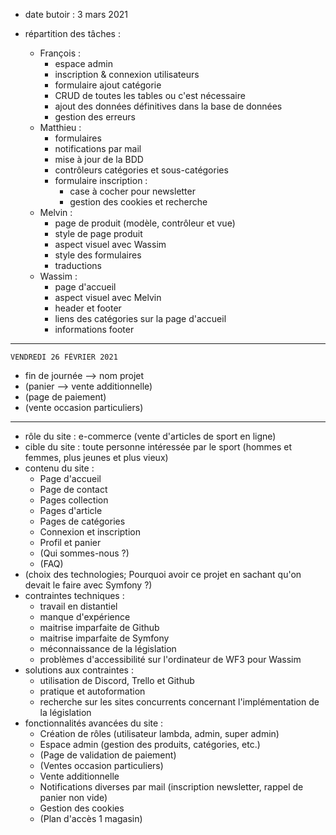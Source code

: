 - date butoir : 3 mars 2021

- répartition des tâches :
    * François :
        * espace admin
        * inscription & connexion utilisateurs
        * formulaire ajout catégorie
        * CRUD de toutes les tables ou c'est nécessaire
        * ajout des données définitives dans la base de données
        * gestion des erreurs
    * Matthieu :
        * formulaires
        * notifications par mail
        * mise à jour de la BDD
        * contrôleurs catégories et sous-catégories
        * formulaire inscription :
            * case à cocher pour newsletter
            * gestion des cookies et recherche
    * Melvin :
        * page de produit (modèle, contrôleur et vue)
        * style de page produit
        * aspect visuel avec Wassim
        * style des formulaires
        * traductions
    * Wassim :
        * page d'accueil
        * aspect visuel avec Melvin
        * header et footer
        * liens des catégories sur la page d'accueil
        * informations footer

***
    VENDREDI 26 FÉVRIER 2021

- fin de journée --> nom projet
- (panier --> vente additionnelle)
- (page de paiement)
- (vente occasion particuliers)

***

- rôle du site : e-commerce (vente d'articles de sport en ligne)
- cible du site : toute personne intéressée par le sport (hommes et femmes, plus jeunes et plus vieux)
- contenu du site :
    * Page d'accueil
    * Page de contact
    * Pages collection
    * Pages d'article
    * Pages de catégories
    * Connexion et inscription
    * Profil et panier
    * (Qui sommes-nous ?)
    * (FAQ)
- (choix des technologies; Pourquoi avoir ce projet en sachant qu'on devait le faire avec Symfony ?)
- contraintes techniques :
    * travail en distantiel
    * manque d'expérience
    * maitrise imparfaite de Github
    * maitrise imparfaite de Symfony
    * méconnaissance de la législation
    * problèmes d'accessibilité sur l'ordinateur de WF3 pour Wassim
- solutions aux contraintes :
    * utilisation de Discord, Trello et Github
    * pratique et autoformation
    * recherche sur les sites concurrents concernant l'implémentation de la législation
- fonctionnalités avancées du site :
    * Création de rôles (utilisateur lambda, admin, super admin)
    * Espace admin (gestion des produits, catégories, etc.)
    * (Page de validation de paiement)
    * (Ventes occasion particuliers)
    * Vente additionnelle
    * Notifications diverses par mail (inscription newsletter, rappel de panier non vide)
    * Gestion des cookies
    * (Plan d'accès 1 magasin)